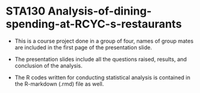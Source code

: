 # STA130 Analysis-of-dining-spending-at-RCYC-s-restaurants

- This is a course project done in a group of four, names of group mates are included in the first page of the presentation slide.

- The presentation slides include all the questions raised, results, and conclusion of the analysis.

- The R codes written for conducting statistical analysis is contained in the R-markdown (.rmd) file as well.
